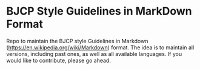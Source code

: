 # BJCP Style Guidelines in MarkDown Format
Repo to maintain the BJCP style Guidelines in Markdown (https://en.wikipedia.org/wiki/Markdown) format. The idea is to maintain all versions, including past ones, as well as all available languages. If you would like to contribute, please go ahead.
